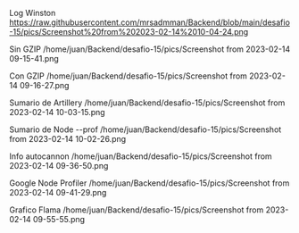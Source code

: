 Log Winston
https://raw.githubusercontent.com/mrsadmman/Backend/blob/main/desafio-15/pics/Screenshot%20from%202023-02-14%2010-04-24.png

Sin GZIP
/home/juan/Backend/desafio-15/pics/Screenshot from 2023-02-14 09-15-41.png

Con GZIP
/home/juan/Backend/desafio-15/pics/Screenshot from 2023-02-14 09-16-27.png

Sumario de Artillery
/home/juan/Backend/desafio-15/pics/Screenshot from 2023-02-14 10-03-15.png

Sumario de Node --prof
/home/juan/Backend/desafio-15/pics/Screenshot from 2023-02-14 10-02-26.png

Info autocannon
/home/juan/Backend/desafio-15/pics/Screenshot from 2023-02-14 09-36-50.png

Google Node Profiler
/home/juan/Backend/desafio-15/pics/Screenshot from 2023-02-14 09-41-29.png

Grafico Flama
/home/juan/Backend/desafio-15/pics/Screenshot from 2023-02-14 09-55-55.png
